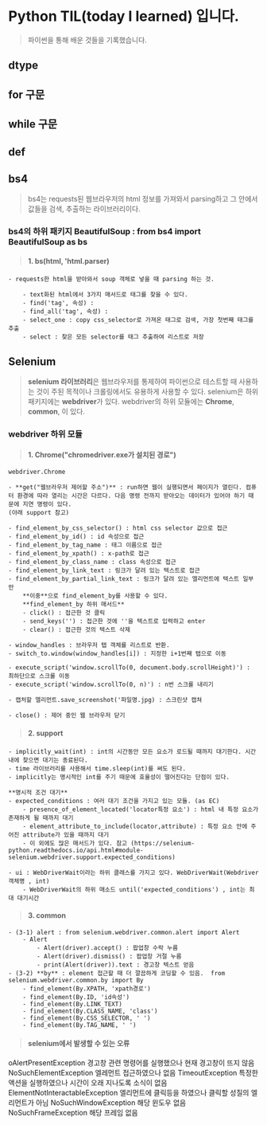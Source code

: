 # Python TIL(today I learned) 입니다. 
> 파이썬을 통해 배운 것들을 기록했습니다.

## dtype

## for 구문

## while 구문

## def 

## bs4 
> bs4는 requests된 웹브라우저의 html 정보를 가져와서 parsing하고 그 안에서 값들을 검색, 추출하는 라이브러리이다. 
 ### bs4의 하위 패키지 BeautifulSoup : from bs4 import BeautifulSoup as bs
> #### 1. bs(html, 'html.parser)
    - requests한 html을 받아와서 soup 객체로 넣을 때 parsing 하는 것.
    
        - text화된 html에서 3가지 매서드로 태그를 찾을 수 있다. 
        - find('tag', 속성) : 
        - find_all('tag', 속성) : 
        - select_one : copy css_selector로 가져온 태그로 검색, 가장 첫번째 태그를 추출
        - select : 찾은 모든 selector를 태그 추출하여 리스트로 저장

## Selenium 
> <strong>selenium 라이브러리</strong>은 웹브라우저를 통제하여 파이썬으로 테스트할 때 사용하는 것이 주된 목적이나 크롤링에서도 유용하게 사용할 수 있다. 
> selenium은 하위 패키지에는 <strong>webdriver</strong>가 있다. 
> webdriver의 하위 모듈에는 **Chrome**, **common**, 이 있다. 

 ### webdriver 하위 모듈
> #### 1. Chrome("chromedriver.exe가 설치된 경로") 
    webdriver.Chrome
    
    - **get("웹브라우저 제어할 주소")** : run하면 웹이 실행되면서 페이지가 열린다. 컴퓨터 환경에 따라 열리는 시간은 다르다. 다음 명령 전까지 받아오는 데이터가 있어야 하기 때문에 지연 명령이 있다.
    (아래 support 참고)

    - find_element_by_css_selector() : html css selector 값으로 접근 
    - find_element_by_id() : id 속성으로 접근
    - find_element_by_tag_name : 태그 이름으로 접근
    - find_element_by_xpath() : x-path로 접근
    - find_element_by_class_name : class 속성으로 접근
    - find_element_by_link_text : 링크가 달려 있는 텍스트로 접근
    - find_element_by_partial_link_text : 링크가 달려 있는 엘리먼트에 텍스트 일부만
        **이중**으로 find_element_by를 사용할 수 있다. 
        **find_element_by 하위 매서드** 
        - click() : 접근한 것 클릭
        - send_keys('') : 접근한 것에 ''을 텍스트로 입력하고 enter
        - clear() : 접근한 것의 텍스트 삭제

    - window_handles : 브라우저 탭 객체를 리스트로 반환. 
    - switch_to.window(window_handles[i]) : 지정한 i+1번째 탭으로 이동

    - execute_script('window.scrollTo(0, document.body.scrollHeight)') : 최하단으로 스크롤 이동
    - execute_script('window.scrollTo(0, n)') : n번 스크롤 내리기 

    - 캡처할 엘리먼트.save_screenshot('파일명.jpg) : 스크린샷 캡쳐

    - close() : 제어 중인 웹 브라우저 닫기



> #### 2. support
    - implicitly_wait(int) : int의 시간동안 모든 요소가 로드될 때까지 대기한다. 시간 내에 찾으면 대기는 종료된다. 
    - time 라이브러리를 사용해서 time.sleep(int)를 써도 된다. 
    - implicitly는 명시적인 int를 주기 때문에 효율성이 떨어진다는 단점이 있다. 

    **명시적 조건 대기**
    - expected_conditions : 여러 대기 조건을 가지고 있는 모듈. (as EC)
        - presence_of_element_located('locator특정 요소') : html 내 특정 요소가 존재하게 될 때까지 대기
        - element_attribute_to_include(locator,attribute) : 특정 요소 안에 주어진 attribute가 있을 때까지 대기
        - 이 외에도 많은 매서드가 있다. 참고 (https://selenium-python.readthedocs.io/api.html#module-selenium.webdriver.support.expected_conditions)

    - ui : WebDriverWait이라는 하위 클래스를 가지고 있다. WebDriverWait(Webdriver객체명 , int) 
        - WebDriverWait의 하위 매소드 until('expected_conditions') , int는 최대 대기시간

> #### 3. common
    - (3-1) alert : from selenium.webdriver.common.alert import Alert
        - Alert 
            - Alert(driver).accept() : 팝업창 수락 누름 
            - Alert(driver).dismiss() : 팝업창 거절 누름
            - print(Alert(driver)).text : 경고창 텍스트 얻음
    - (3-2) **by** : element 접근할 때 더 깔끔하게 코딩할 수 있음.  from selenium.webdriver.common.by import By
        - find_element(By.XPATH, 'xpath경로')
        - find_element(By.ID, 'id속성')
        - find_element(By.LINK_TEXT)
        - find_element(By.CLASS_NAME, 'class')
        - find_element(By.CSS_SELECTOR, ' ')
        - find_element(By.TAG_NAME, ' ')





> #### selenium에서 발생할 수 있는 오류
oAlertPresentException 경고창 관련 명령어를 실행했으나 현재 경고창이 뜨지 않음
NoSuchElementException 엘레먼트 접근하였으나 없음
TimeoutException 특정한 액션을 실행하였으나 시간이 오래 지나도록 소식이 없음
ElementNotInteractableException 엘리먼트에 클릭등을 하였으나 클릭할 성질의 엘리먼트가 아님
NoSuchWindowException 해당 윈도우 없음
NoSuchFrameException 해당 프레임 없음
